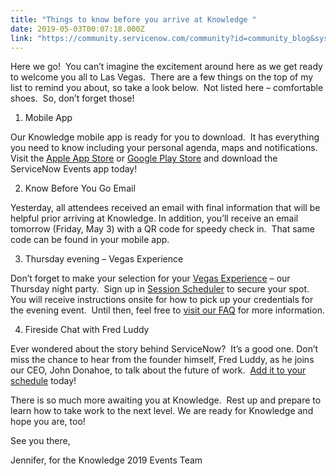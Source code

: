 ```yaml
---
title: "Things to know before you arrive at Knowledge "
date: 2019-05-03T00:07:18.000Z
link: "https://community.servicenow.com/community?id=community_blog&sys_id=17740f2bdbc577c454250b55ca96196c"
---
```

<p>Here we go!  You can’t imagine the excitement around here as we get ready to welcome you all to Las Vegas.  There are a few things on the top of my list to remind you about, so take a look below.  Not listed here – comfortable shoes.  So, don’t forget those!</p>
<ol><li>Mobile App</li></ol>
<p>Our Knowledge mobile app is ready for you to download.  It has everything you need to know including your personal agenda, maps and notifications.  Visit the <a href="https://itunes.apple.com/us/app/servicenow-events/id1448433066?mt&#61;8" rel="nofollow">Apple App Store</a> or <a href="https://play.google.com/store/apps/details?id&#61;com.servicenow.snevents" rel="nofollow">Google Play Store</a> and download the ServiceNow Events app today!</p>
<ol start="2"><li>Know Before You Go Email</li></ol>
<p>Yesterday, all attendees received an email with final information that will be helpful prior arriving at Knowledge. In addition, you’ll receive an email tomorrow (Friday, May 3) with a QR code for speedy check in.  That same code can be found in your mobile app.</p>
<ol start="3"><li>Thursday evening – Vegas Experience</li></ol>
<p>Don’t forget to make your selection for your <a href="https://knowledge.servicenow.com/#vegas_1" rel="nofollow">Vegas Experience</a> – our Thursday night party.  Sign up in <a href="https://servicenow.g2planet.com/knowledge2019/myevent_home" rel="nofollow">Session Scheduler</a> to secure your spot.  You will receive instructions onsite for how to pick up your credentials for the evening event.  Until then, feel free to <a href="https://knowledge.servicenow.com/faq.html#experience_1" rel="nofollow">visit our FAQ</a> for more information.</p>
<ol start="4"><li>Fireside Chat with Fred Luddy</li></ol>
<p>Ever wondered about the story behind ServiceNow?  It’s a good one. Don’t miss the chance to hear from the founder himself, Fred Luddy, as he joins our CEO, John Donahoe, to talk about the future of work.  <a href="https://servicenow.g2planet.com/knowledge2019/myevent_agenda.php?prescriptive_journey&#61;Fireside%20chat%20with%20Fred%20Luddy" rel="nofollow">Add it to your schedule</a> today!</p>
<p>There is so much more awaiting you at Knowledge.  Rest up and prepare to learn how to take work to the next level. We are ready for Knowledge and hope you are, too!  </p>
<p>See you there,</p>
<p>Jennifer, for the Knowledge 2019 Events Team</p>
<p> </p>